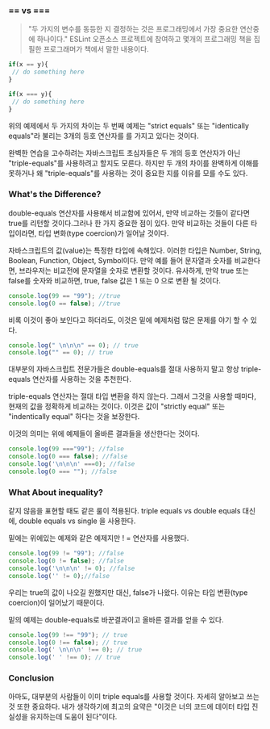 ### == vs ===

> "두 가지의 변수를 동등한 지 결정하는 것은 프로그래밍에서 가장 중요한 연산중에 하나이다." ESLint 오픈소스 프로젝트에 참여하고 몇개의 프로그래밍 책을 집필한 프로그래머가 책에서 말한 내용이다.

```jsx
if(x == y){
 // do something here
}

if(x === y){
 // do something here
}
```

위의 예제에서 두 가지의 차이는 두 번째 예제는 "strict equals" 또는 "identically equals"라 불리는 3개의 등호 연산자를 를 가지고 있다는 것이다.

완벽한 연습을 고수하려는 자바스크립트 초심자들은 두 개의 등호 연산자가 아닌 "triple-equals"를 사용하려고 할지도 모른다. 하지만 두 개의 차이를 완벽하게 이해를 못하거나 왜 "triple-equals"를 사용하는 것이 중요한 지를 이유를 모를 수도 있다.

### What's the Difference?

double-equals 연산자를 사용해서 비교함에 있어서, 만약 비교하는 것들이 같다면 true를 리턴할 것이다.그러나 한 가지 중요한 점이 있다. 만약 비교하는 것들이 다른 타입이라면, 타입 변화(type coercion)가 일어날 것이다.

자바스크립트의 값(value)는 특정한 타입에 속해있다. 이러한 타입은 Number, String, Boolean, Function, Object, Symbol이다. 만약 예를 들어 문자열과 숫자를 비교한다면,  브라우저는 비교전에 문자열을 숫자로 변환할 것이다. 유사하게, 만약 true 또는 false를 숫자와 비교하면, true, false 값은 1 또는 0 으로 변환 될 것이다.

```jsx
console.log(99 == "99"); //true
console.log(0 == false); //true
```

비록 이것이 좋아 보인다고 하더라도, 이것은 밑에 예제처럼 많은 문제를 야기 할 수 있다.

```jsx
console.log(" \n\n\n" == 0); // true
console.log("" == 0); // true
```

대부분의 자바스크립트 전문가들은 double-equals를 절대 사용하지 말고 항상 triple-equals 연산자를 사용하는 것을 추천한다.

triple-equals 연산자는 절대 타입 변환을 하지 않는다. 그래서 그것을 사용할 때마다, 현재의 값을 정확하게 비교하는 것이다. 이것은 값이 "strictly equal" 또는 "indentically equal" 하다는 것을 보장한다.

이것의 의미는 위에 예제들이 올바른 결과들을 생산한다는 것이다. 

```jsx
console.log(99 ==="99"); //false
console.log(0 === false); //false
console.log('\n\n\n' ===0); //false
console.log(0 === ""); //false
```

### What About inequality?

같지 않음을 표현할 때도 같은 룰이 적용된다. triple equals vs double equals 대신에, double equals vs single 을 사용한다. 

밑에는 위에있는 예제와 같은 예제지만 ! = 연산자를 사용했다.

```jsx
console.log(99 != "99"); //false
console.log(0 != false); //false
console.log('\n\n\n' != 0); //false
console.log('' != 0);//false
```

우리는 true의 값이 나오길 원했지만 대신, false가 나왔다. 이유는 타입 변환(type coercion)이 일어났기 때문이다. 

밑의 예제는 double-equals로 바꾼결과이고 올바른 결과를 얻을 수 있다.

```jsx
console.log(99 !== "99"); // true
console.log(0 !== false); // true
console.log(' \n\n\n' !== 0); // true
console.log(' ' !== 0); // true
```

### Conclusion

아마도, 대부분의 사람들이 이미 triple equals를 사용할 것이다. 자세히 알아보고 쓰는 것 또한 중요하다. 내가 생각하기에 최고의 요약은 "이것은 너의 코드에 데이터 타입 진실성을 유지하는데 도움이 된다"이다.
